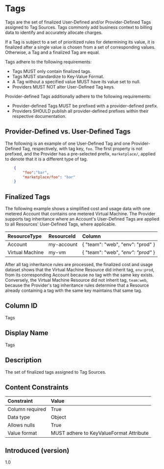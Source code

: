 # Tags

Tags are the set of finalized User-Defined and/or Provider-Defined Tags assigned to Tag Sources.  Tags commonly add business context to billing data to identify and accurately allocate charges.

If a Tag is subject to a set of prioritized rules for determining its value, it is finalized after a single value is chosen from a set of corresponding values.  Otherwise, a Tag and a finalized Tag are equal.

Tags adhere to the following requirements:

* Tags MUST only contain finalized tags.
* Tags MUST standardize to Key-Value Format.
* A Tag without a specified value MUST have its value set to null.
* Providers MUST NOT alter User-Defined Tag keys.

Provider-defined Tags additionally adhere to the following requirements:

* Provider-defined Tags MUST be prefixed with a provider-defined prefix.
* Providers SHOULD publish all provider-defined prefixes within their respective documentation.

## Provider-Defined vs. User-Defined Tags

The following is an example of one User-Defined Tag and one Provider-Defined Tag, respectively, with tag key, `foo`.  The first property is not prefixed, and the Provider has a pre-selected prefix, `marketplace/`, applied to denote that it is a different type of tag.

```json
    {
        "foo":"bar",
        "marketplace/foo": "bar"
    }
```

## Finalized Tags

The following example shows a simplified cost and usage data with one metered Account that contains one metered Virtual Machine.  The Provider supports tag inheritance where an Account's User-Defined Tags are applied to all Resources' User-Defined Tags, where applicable.

| ResourceType    | ResourceId | Column                             |
| :---------------| :----------| :----------------------------------|
| Account         | my-account | { "team": "web", "env": "prod" }   |
| Virtual Machine | my-vm      | { "team": "web", *"env": "prod"* } |

After all tag inheritance rules are processed, the finalized cost and usage dataset shows that the Virtual Machine Resource did inherit tag, `env:prod`, from its corresponding Account because no tag with the same key exists.  Conversely, the Virtual Machine Resource did not inherit tag, `team:web`, because the Provider's tag inheritance rules determine that a Resource already containing a tag with the same key maintains that same tag.

## Column ID

Tags

## Display Name

Tags

## Description

The set of finalized tags assigned to Tag Sources.

## Content Constraints

|    Constraint   |      Value       |
|:----------------|:-----------------|
| Column required | True             |
| Data type       | Object           |
| Allows nulls    | True             |
| Value format    | MUST adhere to KeyValueFormat Attribute |

## Introduced (version)

1.0
